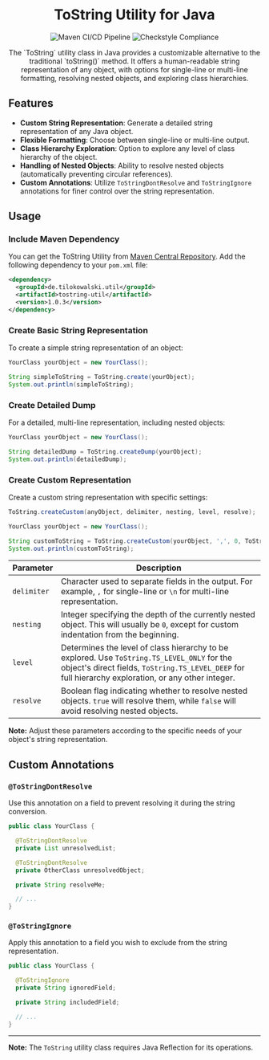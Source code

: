 <h1 align="center">
    ToString Utility for Java
</h1>
<p align="center">
    <img alt="Maven CI/CD Pipeline" src="https://github.com/tilokowalski/tostring-util/actions/workflows/maven-deploy.yml/badge.svg">
    <img alt="Checkstyle Compliance" src="https://github.com/tilokowalski/tostring-util/actions/workflows/checkstyle-compliance.yml/badge.svg">
</p>

<p align="center">
    The `ToString` utility class in Java provides a customizable alternative to the traditional `toString()` method. It offers a human-readable string representation of any object, with options for single-line or multi-line formatting, resolving nested objects, and exploring class hierarchies.
</p>

## Features

- **Custom String Representation**: Generate a detailed string representation of any Java object.
- **Flexible Formatting**: Choose between single-line or multi-line output.
- **Class Hierarchy Exploration**: Option to explore any level of class hierarchy of the object.
- **Handling of Nested Objects**: Ability to resolve nested objects (automatically preventing circular references).
- **Custom Annotations**: Utilize `ToStringDontResolve` and `ToStringIgnore` annotations for finer control over the string representation.

## Usage

### Include Maven Dependency

You can get the ToString Utility from [Maven Central Repository](https://central.sonatype.com/artifact/de.tilokowalski.util/tostring-util). Add the following dependency to your `pom.xml` file:

```xml
<dependency>
  <groupId>de.tilokowalski.util</groupId>
  <artifactId>tostring-util</artifactId>
  <version>1.0.3</version>
</dependency>
```

### Create Basic String Representation

To create a simple string representation of an object:

```java
YourClass yourObject = new YourClass();

String simpleToString = ToString.create(yourObject);
System.out.println(simpleToString);
```

### Create Detailed Dump

For a detailed, multi-line representation, including nested objects:

```java
YourClass yourObject = new YourClass();

String detailedDump = ToString.createDump(yourObject);
System.out.println(detailedDump);
```

### Create Custom Representation

Create a custom string representation with specific settings:

```java
ToString.createCustom(anyObject, delimiter, nesting, level, resolve);
```

```java
YourClass yourObject = new YourClass();

String customToString = ToString.createCustom(yourObject, ',', 0, ToString.TS_LEVEL_DEEP, true);
System.out.println(customToString);
```

| Parameter | Description |
|---|---|
| `delimiter` | Character used to separate fields in the output. For example, `,` for single-line or `\n` for multi-line representation. |
| `nesting` | Integer specifying the depth of the currently nested object. This will usually be `0`, except for custom indentation from the beginning.  |
| `level` | Determines the level of class hierarchy to be explored. Use `ToString.TS_LEVEL_ONLY` for the object's direct fields, `ToString.TS_LEVEL_DEEP` for full hierarchy exploration, or any other integer. |
| `resolve` | Boolean flag indicating whether to resolve nested objects. `true` will resolve them, while `false` will avoid resolving nested objects. |

**Note:** Adjust these parameters according to the specific needs of your object's string representation.

## Custom Annotations

### `@ToStringDontResolve`

Use this annotation on a field to prevent resolving it during the string conversion.

```java
public class YourClass {

  @ToStringDontResolve
  private List unresolvedList;

  @ToStringDontResolve
  private OtherClass unresolvedObject;

  private String resolveMe;

  // ...
}
```

### `@ToStringIgnore`

Apply this annotation to a field you wish to exclude from the string representation.

```java
public class YourClass {

  @ToStringIgnore
  private String ignoredField;

  private String includedField;

  // ...
}
```

---

**Note:** The `ToString` utility class requires Java Reflection for its operations.